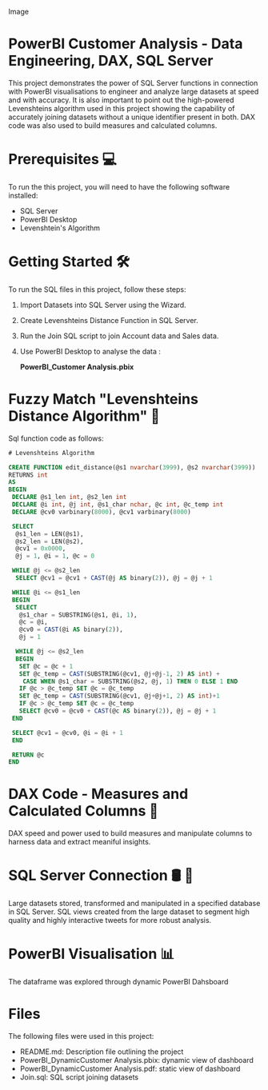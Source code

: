 Image

# **PowerBI Customer Analysis - Data Engineering, DAX, SQL Server**

This project demonstrates the power of SQL Server functions in connection with PowerBI visualisations to engineer and analyze large datasets at speed and with accuracy. It is also important to point out the high-powered Levenshteins algorithm used in this project showing the capability of accurately joining datasets without a unique identifier present in both. DAX code was also used to build measures and calculated columns.

# Prerequisites 💻

To run the this project, you will need to have the following software installed:

- SQL Server
- PowerBI Desktop
- Levenshtein's Algorithm


# Getting Started 🛠

To run the SQL files in this project, follow these steps:

1. Import Datasets into SQL Server using the Wizard.
2. Create Levenshteins Distance Function in SQL Server.
3. Run the Join SQL script to join Account data and Sales data.
4. Use PowerBI Desktop to analyse the data :

   **PowerBI_Customer Analysis.pbix**


# Fuzzy Match "Levenshteins Distance Algorithm" 🔑

Sql function code as follows:

```sql
# Levenshteins Algorithm

CREATE FUNCTION edit_distance(@s1 nvarchar(3999), @s2 nvarchar(3999))
RETURNS int
AS
BEGIN
 DECLARE @s1_len int, @s2_len int
 DECLARE @i int, @j int, @s1_char nchar, @c int, @c_temp int
 DECLARE @cv0 varbinary(8000), @cv1 varbinary(8000)

 SELECT
  @s1_len = LEN(@s1),
  @s2_len = LEN(@s2),
  @cv1 = 0x0000,
  @j = 1, @i = 1, @c = 0

 WHILE @j <= @s2_len
  SELECT @cv1 = @cv1 + CAST(@j AS binary(2)), @j = @j + 1

 WHILE @i <= @s1_len
 BEGIN
  SELECT
   @s1_char = SUBSTRING(@s1, @i, 1),
   @c = @i,
   @cv0 = CAST(@i AS binary(2)),
   @j = 1

  WHILE @j <= @s2_len
  BEGIN
   SET @c = @c + 1
   SET @c_temp = CAST(SUBSTRING(@cv1, @j+@j-1, 2) AS int) +
    CASE WHEN @s1_char = SUBSTRING(@s2, @j, 1) THEN 0 ELSE 1 END
   IF @c > @c_temp SET @c = @c_temp
   SET @c_temp = CAST(SUBSTRING(@cv1, @j+@j+1, 2) AS int)+1
   IF @c > @c_temp SET @c = @c_temp
   SELECT @cv0 = @cv0 + CAST(@c AS binary(2)), @j = @j + 1
 END

 SELECT @cv1 = @cv0, @i = @i + 1
 END

 RETURN @c
END
```


# DAX Code - Measures and Calculated Columns 🤖

DAX speed and power used to build measures and manipulate columns to harness data and extract meaniful insights.

# SQL Server Connection 🛢 🐘

Large datasets stored, transformed and manipulated in a specified database in SQL Server. SQL views created from the large dataset to segment high quality and highly interactive tweets for more robust analysis.

# PowerBI Visualisation 📊

The dataframe was explored through dynamic PowerBI Dahsboard

# Files

The following files were used in this project:

- README.md: Description file outlining the project
- PowerBI_DynamicCustomer Analysis.pbix: dynamic view of dashboard
- PowerBI_DynamicCustomer Analysis.pdf: static view of dashboard
- Join.sql: SQL script joining datasets


